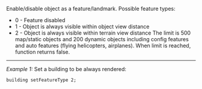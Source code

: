 Enable/disable object as a feature/landmark. Possible feature types:
* 0 - Feature disabled
* 1 - Object is always visible within object view distance
* 2 - Object is always visible within terrain view distance
The limit is 500 map/static objects and 200 dynamic objects including config features and auto features (flying helicopters, airplanes). When limit is reached, function returns false.


---
*Example 1:*
Set a building to be always rendered:

```sqf
building setFeatureType 2;
```